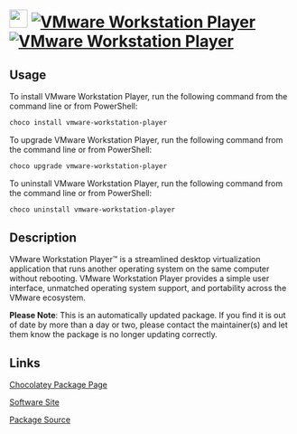 # <img src="https://rawcdn.githack.com/virtualex-itv/chocolatey-packages/b6e6a6262927b9decf4a7702d926e0df8ecea61d/icons/vmware-workstation-player.png" width="32" height="32"/> [![VMware Workstation Player](https://img.shields.io/chocolatey/v/vmware-workstation-player.svg?label=VMware+Workstation+Player)](https://community.chocolatey.org/packages/vmware-workstation-player) [![VMware Workstation Player](https://img.shields.io/chocolatey/dt/vmware-workstation-player.svg)](https://community.chocolatey.org/packages/vmware-workstation-player)

## Usage

To install VMware Workstation Player, run the following command from the command line or from PowerShell:

```powershell
choco install vmware-workstation-player
```

To upgrade VMware Workstation Player, run the following command from the command line or from PowerShell:

```powershell
choco upgrade vmware-workstation-player
```

To uninstall VMware Workstation Player, run the following command from the command line or from PowerShell:

```powershell
choco uninstall vmware-workstation-player
```

## Description

VMware Workstation Player™ is a streamlined desktop virtualization application that runs another operating system on the same computer without rebooting. VMware Workstation Player provides a simple user interface, unmatched operating system support, and portability across the VMware ecosystem.

**Please Note**: This is an automatically updated package. If you find it is
out of date by more than a day or two, please contact the maintainer(s) and
let them know the package is no longer updating correctly.

## Links

[Chocolatey Package Page](https://community.chocolatey.org/packages/vmware-workstation-player)

[Software Site](https://www.vmware.com/products/workstation-player.html)

[Package Source](https://github.com/virtualex-itv/chocolatey-packages/tree/master/automatic/vmware-workstation-player)

